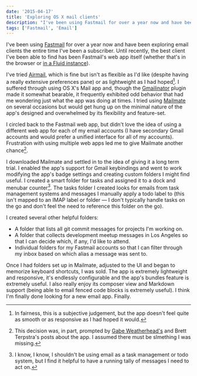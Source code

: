 ```yaml
---
date: '2015-04-17'
title: 'Exploring OS X mail clients'
description: "I've been using Fastmail for over a year now and have been exploring email clients the entire time I've been a subscriber. Until recently, the best client I've been able to find has been Fastmail's web app itself (whether that's in the browser or in a Fluid instance)."
tags: ['Fastmail', 'Email']
---
```


I've been using [Fastmail](https://www.fastmail.com/?STKI=11917049) for over a year now and have been exploring email clients the entire time I've been a subscriber. Until recently, the best client I've been able to find has been Fastmail's web app itself (whether that's in the browser or [in a Fluid instance](http://coryd.me/notes/fastmail-in-fluid-app)).<!-- excerpt -->

I've tried [Airmail](http://airmailapp.com/), which is fine but isn't as flexible as I'd like (despite having a really extensive preferences pane) or as lightweight as I had hoped[^1]. I suffered through using OS X's Mail app and, though the [Gmailinator](https://github.com/nompute/GMailinator) plugin made it somewhat bearable, it frequently exhibited odd behavior that had me wondering just what the app was doing at times. I tried using [Mailmate](http://freron.com) on several occasions but would get hung up on the minimal nature of the app's designed and overwhelmed by its flexibility and feature-set.

I circled back to the Fastmail web app, but didn't love the idea of using a different web app for each of my email accounts (I have secondary Gmail accounts and would prefer a unified interface for all of my accounts). Frustration with using multiple web apps led me to give Mailmate another chance[^2].

I downloaded Mailmate and settled in to the idea of giving it a long term trial. I enabled the app's support for Gmail keybindings and went to work modifying the app's badge settings and creating custom folders I might find useful. I created a smart folder for tasks and assigned it to a dock and menubar counter[^3]. The tasks folder I created looks for emails from task management systems and messages I manually apply a todo label to (this isn't mapped to an IMAP label or folder — I don't typically handle tasks on the go and don't feel the need to reference this folder on the go).

I created several other helpful folders:

- A folder that lists all git commit messages for projects I'm working on.
- A folder that collects development meetup messages in Los Angeles so that I can decide which, if any, I'd like to attend.
- Individual folders for my Fastmail accounts so that I can filter through my inbox based on which alias a message was sent to.

Once I had folders set up in Mailmate, adjusted to the UI and began to memorize keyboard shortcuts, I was sold. The app is extremely lightweight and responsive, it's endlessly configurable and the app's bundles feature is extremely useful. I also really enjoy its composer view and Markdown support (being able to email fenced code blocks is extremely useful). I think I'm finally done looking for a new email app. Finally.

[^1]: In fairness, this is a subjective judgement, but the app doesn't feel quite as smooth or as responsive as I had hoped it would.
[^2]: This decision was, in part, prompted by [Gabe Weatherhead's](http://www.macdrifter.com/tag/mailmate.html) and Brett Terpstra's posts about the app. I assumed there must be slmething I was missing.
[^3]: I know, I know, I shouldn't be using email as a task management or todo system, but I find it helpful to have a running tally of messages I need to act on.
